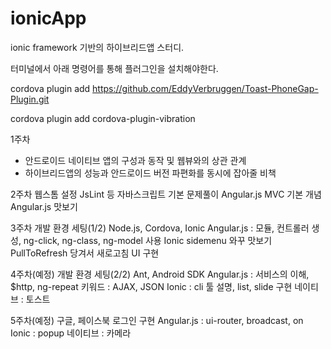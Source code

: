 # ionicApp
ionic framework 기반의 하이브리드앱 스터디.

터미널에서 아래 명령어를 통해 플러그인을 설치해야한다.

cordova plugin add https://github.com/EddyVerbruggen/Toast-PhoneGap-Plugin.git

cordova plugin add cordova-plugin-vibration

1주차
- 안드로이드 네이티브 앱의 구성과 동작 및 웹뷰와의 상관 관계
- 하이브리드앱의 성능과 안드로이드 버전 파편화를 동시에 잡아줄 비책

2주차
웹스톰 설정 JsLint 등
자바스크립트 기본 
문제풀이
Angular.js MVC 기본 개념
Angular.js 맛보기 

3주차
개발 환경 세팅(1/2) Node.js, Cordova, Ionic
Angular.js : 모듈, 컨트롤러 생성, ng-click, ng-class, ng-model 사용
Ionic sidemenu 와꾸 맛보기
PullToRefresh 당겨서 새로고침 UI 구현

4주차(예정)
개발 환경 세팅(2/2) Ant, Android SDK
Angular.js : 서비스의 이해, $http, ng-repeat
키워드 : AJAX, JSON
Ionic : cli 툴 설명,  list, slide 구현
네이티브 : 토스트

5주차(예정)
구글, 페이스북 로그인 구현
Angular.js : ui-router, broadcast, on
Ionic : popup
네이티브 : 카메라
